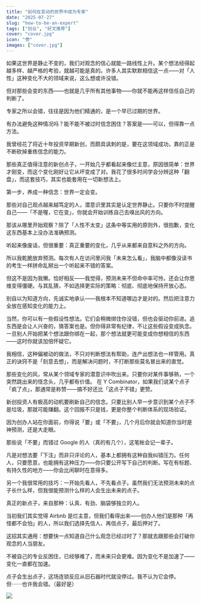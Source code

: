 ```yaml
---
title: "如何在变动的世界中成为专家"
date: "2025-07-27"
slug: "how-to-be-an-expert"
tags: ["创业", "好文推荐"]
cover: "cover.jpg"
icon: "😎"
images: ["cover.jpg"]
---
```

如果这世界是静止不变的，我们对观念的信心就能一路线性上升。某个想法经得起越多样、越严格的考验，就越可能是真的。许多人其实默默相信这一点——对「人性」这种变化不大的领域来说，这么想或许没错。



但对那些会变的东西——也就是几乎所有其他事物——你就不能再这样信任自己的判断了。



专家之所以会错，往往是因为他们精通的，是一个早已过期的世界。



有办法避免这种情况吗？能不能不被过时信念困住？答案是——可以，但得靠一点方法。



我曾经花了将近十年投资早期新创，而颇具讽刺的是，要在这领域成功，靠的正是不断砍掉重练信念的能力。



那些真正值得注意的新创点子，一开始几乎都看起来像烂主意，原因很简单：世界才刚变，而这个变化刚好让它从坏变成了对。我花了很多时间学会分辨这种「翻盘」，而这套技巧，其实也能套用在一切新想法上。



第一步，养成一种信念：世界一定会变。



那些对自己观点越来越笃定的人，潜意识里其实是认定世界静止。只要你不时提醒自己——「不是喔，它在变」，你就会开始训练自己去嗅出风的方向。



那该从哪里开始观察？除了「人性不太变」这条中等实用的原则外，很抱歉，变化这东西基本上没办法准确预测。



听起来像废话，但很重要：真正重要的变化，几乎从来都来自意料之外的方向。



所以我乾脆放弃预测。每次有人在访问里问我「未来怎么看」，我脑中都像没读书的考生一样拼命乱掰出一个听起来不错的答案。



但这不是因为我懒。恰好相反——我觉得，预测未来不但命中率可怜，还会让你思维变得僵硬。与其乱猜，不如选择更实际的策略：彻底、彻底地保持开放心态。



别自以为知道方向，先诚实地承认——我根本不知道哪边才是对的。然后把注意力全放在感知变化的能力上。



当然，你可以有一些假设性想法。它们会稍微绑住你没错，但也会驱动你前进。追东西是会让人兴奋的，猜答案也是。但你得非常有纪律，不让这些假设变成执念。
一旦别人开始把某个想法跟你绑在一起，那个想法就更可能变成你想相信的东西——这时你就该加倍怀疑它。



我相信，这种偏被动的做法，不只对判断想法有帮助，连产出想法也一样管用。真正的诀窍不是「刻意去想」，而是解决问题时，不打断那些莫名冒出来的直觉。



那些变化的风，常从某个领域专家的潜意识中吹出来。只要你对某件事够熟，一个突然跳出来的怪念头，几乎都有价值。
在 Y Combinator，如果我们说某个点子「疯了点」，那通常是称赞——搞不好还比「这点子不错」更赞。



新创投资人有极高的动机要刷新自己的信念。只要比别人早一步意识到某个点子不是垃圾，那就可能赚翻。这个回报不只是钱，更是你整个判断体系的现场验证。



因为创办人站在你面前，你得说「要」或「不要」，几个月后你就会知道你当时是神预测，还是大走眼。



那些说「不要」而错过 Google 的人（真的有几个），这笔帐会记一辈子。



凡是对想法要「下注」而非只评论的人，基本上都拥有这种自我纠错压力。任何人，只要愿意，也能拥有这种压力——你只要公开写下自己的判断。写在有标题、有持久性的地方——你会比闲聊时在意得多。



另一个我很常用的技巧：一开始先看人，不先看点子。虽然我们无法预测未来的点子长什么样，但我很能预测什么样的人会生出未来的点子。



真正的新点子，来自那种：认真、有劲、脑袋够独立的人。



当初我们其实觉得 Airbnb 是烂主意，但我们看得出来——创办人他们是那种「再怪都不会怕」的人，所以我们选择先信人、再信点子，最后押对了。



这招其实通用：想要快一点知道自己什么观念已经过时了？那就去跟那些会打破你观念的人当朋友。



不被自己的专业反困住，已经够难了，而未来只会更难。因为变化不是加速了——变化一直都在加速。



点子会生出点子，这场连锁反应从旧石器时代就没停过。我不认为它会停。
但⋯⋯也许我会错。（最好是）




![](https://prod-files-secure.s3.us-west-2.amazonaws.com/112d0858-5090-4d34-a606-b75eb8d65fd2/46476355-9cf3-4e99-9b7a-3531bc426380/1000202064.png?X-Amz-Algorithm=AWS4-HMAC-SHA256&X-Amz-Content-Sha256=UNSIGNED-PAYLOAD&X-Amz-Credential=ASIAZI2LB466QXZBVXL2%2F20250906%2Fus-west-2%2Fs3%2Faws4_request&X-Amz-Date=20250906T140945Z&X-Amz-Expires=3600&X-Amz-Security-Token=IQoJb3JpZ2luX2VjECYaCXVzLXdlc3QtMiJGMEQCIEJlCRot%2FmOLKtVgjaDBin3dOVlAmcU4xgcxURJ4dCwSAiAx3SDmb5ar37jbEUAzzeTbwtMS8fv8m33AtA%2F5NnefhSqIBAiP%2F%2F%2F%2F%2F%2F%2F%2F%2F%2F8BEAAaDDYzNzQyMzE4MzgwNSIMHsK91ryP%2BqfTrAgoKtwDjO4NzkSHIyBYGqoi5QDclJN4%2BlCRlTC6bK9sWn2vglXpILMrWDSoEUMFX7a1uvDSA2iyq6G73gBkIrXe%2FnJfYvdu7P%2BK0jeGKpYXBSdI0ifWra%2BX93rSy%2BCdHY7Q6NbO5HWc4B5YY7FGBpp2IhFUwa7n2TQO1x7NV5vEkdI5qKA8%2BWoYVAQBxQmBX%2BUn4szh31eAUj3iA1bqCP%2FntrD2T7a%2FAUYxJJax1KCIvqeWmFNykcmM71tWPsto%2BNoKAiYcSQTj%2B%2FAOx%2BoHvUbv8oiBVKZJ8gMoxqZUVRe%2BybEnIYj2dWWM4Bk2tIfGg84%2Fd98sm%2BQ6XVL1XrleS4C9MIM7%2Fb2XKBKRdl7rqJJNcPCnxsAVsg82q02DAgRyYYYo92Hp4SkjJBdpvqmpa20M1bQsdX%2BkpkEPgvLkIAntYrAyXWSFt6T0T890j9lPyXPMMojqQxH2pGV9jUxJ%2F0i6wn670REz7I2VmYtvfI71PRTqJObb5PEmrxf9b%2BxQm9b6j8CRHSKtooIijd%2BQipim1Ki%2BgT84besLeDvy8BpLt2355zzoiCBPHy05aUa93m9l92q6jQZQpQ3Y%2FoEOLtaKBNHdcVzMtM89CdPGsR488x44%2FXuUo6V9yqLLERpt9UUw7%2FPwxQY6pgEWQUVo3Igzs4xl4KKEm2a748kKfmE9tWbgDsNW3GI5acqK7AaW7PiWQBBejY7nPcs%2F7AVJ7GyyvX9%2B%2FHlG%2F4HlSgxuxqW9u%2FLvkwO54%2BUBm%2BkvzA5gFH1%2FbJ8QI%2F%2BKj74%2BPmwtsZq%2FNvC5yUC2WW8hXLSghqvCUjJskTZQ8j8UALkg07lfPjr%2FsnB706khED0KkENAaeEJB6RQvCQOMpRI%2BsljJ1uK&X-Amz-Signature=99bd00a4f32ae420461f7b74022daf6234ec4218e80c723c98ad1464f20f6447&X-Amz-SignedHeaders=host&x-amz-checksum-mode=ENABLED&x-id=GetObject)

